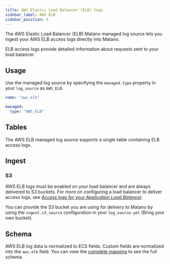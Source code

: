 ```yaml
---
title: AWS Elastic Load Balancer (ELB) logs
sidebar_label: AWS ELB
sidebar_position: 5
---
```


The AWS Elastic Load Balancer (ELB) Matano managed log source lets you ingest your AWS ELB access logs directly into Matano.

ELB access logs provide detailed information about requests sent to your load balancer.

## Usage

Use the managed log source by specifying the `managed.type` property in your `log_source` as `AWS_ELB`.

```yml
name: "aws_elb"

managed:
  type: "AWS_ELB"
```

## Tables

The AWS ELB managed log source supports a single table containing ELB access logs.

## Ingest

### S3

AWS ELB logs must be enabled on your load balancer and are always delivered to S3 buckets. For more on configuring a load balancer to deliver access logs, see [*Access logs for your Application Load Balancer*](https://docs.aws.amazon.com/elasticloadbalancing/latest/application/load-balancer-access-logs.html).

You can provide the S3 bucket you are using for delivery to Matano by using the `ingest.s3_source` configuration in your `log_source.yml` (Bring your own bucket).

## Schema

AWS ELB log data is normalized to ECS fields. Custom fields are normalized into the `aws.elb` field. You can view the [complete mapping][1] to see the full schema.

[1]: https://github.com/matanolabs/matano/blob/main/data/managed/log_sources/aws_elb/log_source.yml